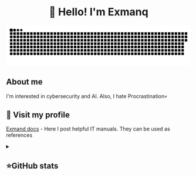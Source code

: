 <h1 align="center">👋 Hello! I'm Exmanq </h1>

<p align="center">
 <img width="600" src="assets/github-snake.svg" alt="snake"/>
</p>

## About me

I'm interested in cybersecurity and AI. Also, I hate Procrastination💀

## 🙏 Visit my profile
[Exmand docs](https://github.com/Exmanq?tab=repositories) - Here I post helpful IT manuals. They can be used as references

<details align="left">
  <summary><h2><b>⭐GitHub stats</b></h2></summary>
  <p>
   <img src="https://github-readme-stats.vercel.app/api/top-langs/?username=Exmanq&theme=dracula&layout=compact&hide_border=true&bg_color=00000000" />
   <br>
   <img src="https://github-readme-stats.vercel.app/api?username=Exmanq&count_private=true&show_icons=true&theme=dracula&hide_border=true&bg_color=00000000" />
  </p>
</details>
